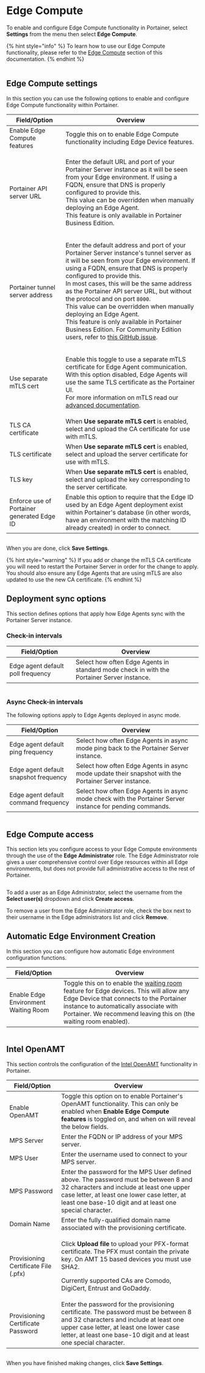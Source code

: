 # Edge Compute

To enable and configure Edge Compute functionality in Portainer, select **Settings** from the menu then select **Edge Compute**.&#x20;

{% hint style="info" %}
To learn how to use our Edge Compute functionality, please refer to the [Edge Compute](../../user/edge/) section of this documentation.
{% endhint %}

<figure><img src="../../.gitbook/assets/2.15-settings-edgecompute.gif" alt=""><figcaption></figcaption></figure>

## Edge Compute settings

In this section you can use the following options to enable and configure Edge Compute functionality within Portainer.

| Field/Option                               | Overview                                                                                                                                                                                                                                                                                                                                                                                                                                                                                                                                                                                                                       |
| ------------------------------------------ | ------------------------------------------------------------------------------------------------------------------------------------------------------------------------------------------------------------------------------------------------------------------------------------------------------------------------------------------------------------------------------------------------------------------------------------------------------------------------------------------------------------------------------------------------------------------------------------------------------------------------------ |
| Enable Edge Compute features               | Toggle this on to enable Edge Compute functionality including Edge Device features.                                                                                                                                                                                                                                                                                                                                                                                                                                                                                                                                            |
| Portainer API server URL                   | <p>Enter the default URL and port of your Portainer Server instance as it will be seen from your Edge environment. If using a FQDN, ensure that DNS is properly configured to provide this.<br>This value can be overridden when manually deploying an Edge Agent.<br>This feature is only available in Portainer Business Edition.</p>                                                                                                                                                                                                                                                                                        |
| Portainer tunnel server address            | <p>Enter the default address and port of your Portainer Server instance's tunnel server as it will be seen from your Edge environment. If using a FQDN, ensure that DNS is properly configured to provide this.<br>In most cases, this will be the same address as the Portainer API server URL, but without the protocol and on port <code>8000</code>.<br>This value can be overridden when manually deploying an Edge Agent.<br>This feature is only available in Portainer Business Edition. For Community Edition users, refer to <a href="https://github.com/portainer/portainer/issues/6251">this GitHub issue</a>.</p> |
| Use separate mTLS cert                     | <p>Enable this toggle to use a separate mTLS certificate for Edge Agent communication. With this option disabled, Edge Agents will use the same TLS certificate as the Portainer UI.<br>For more information on mTLS read our <a href="../../advanced/mtls.md">advanced documentation</a>.</p>                                                                                                                                                                                                                                                                                                                                 |
| TLS CA certificate                         | When **Use separate mTLS cert** is enabled, select and upload the CA certificate for use with mTLS.                                                                                                                                                                                                                                                                                                                                                                                                                                                                                                                            |
| TLS certificate                            | When **Use separate mTLS cert** is enabled, select and upload the server certificate for use with mTLS.                                                                                                                                                                                                                                                                                                                                                                                                                                                                                                                        |
| TLS key                                    | When **Use separate mTLS cert** is enabled, select and upload the key corresponding to the server certificate.                                                                                                                                                                                                                                                                                                                                                                                                                                                                                                                 |
| Enforce use of Portainer generated Edge ID | Enable this option to require that the Edge ID used by an Edge Agent deployment exist within Portainer's database (in other words, have an environment with the matching ID already created) in order to connect.                                                                                                                                                                                                                                                                                                                                                                                                              |

<figure><img src="../../.gitbook/assets/2.20-settings-edge-edgecompute.png" alt=""><figcaption></figcaption></figure>

When you are done, click **Save Settings**.

{% hint style="warning" %}
If you add or change the mTLS CA certificate you will need to restart the Portainer Server in order for the change to apply. You should also ensure any Edge Agents that are using mTLS are also updated to use the new CA certificate.
{% endhint %}

## Deployment sync options

This section defines options that apply how Edge Agents sync with the Portainer Server instance.

### Check-in intervals

| Field/Option                      | Overview                                                                                   |
| --------------------------------- | ------------------------------------------------------------------------------------------ |
| Edge agent default poll frequency | Select how often Edge Agents in standard mode check in with the Portainer Server instance. |

<figure><img src="../../.gitbook/assets/2.18-settings-edge-checkin.png" alt=""><figcaption></figcaption></figure>

### Async Check-in intervals

The following options apply to Edge Agents deployed in async mode.

| Field/Option                          | Overview                                                                                                  |
| ------------------------------------- | --------------------------------------------------------------------------------------------------------- |
| Edge agent default ping frequency     | Select how often Edge Agents in async mode ping back to the Portainer Server instance.                    |
| Edge agent default snapshot frequency | Select how often Edge Agents in async mode update their snapshot with the Portainer Server instance.      |
| Edge agent default command frequency  | Select how often Edge Agents in async mode check with the Portainer Server instance for pending commands. |

<figure><img src="../../.gitbook/assets/2.17-settings-edge-asynccheckin.png" alt=""><figcaption></figcaption></figure>

## Edge Compute access

This section lets you configure access to your Edge Compute environments through the use of the **Edge Administrator** role. The Edge Administrator role gives a user comprehensive control over Edge resources within all Edge environments, but does not provide full administrative access to the rest of Portainer.

<figure><img src="../../.gitbook/assets/2.20-settings-edge-access.png" alt=""><figcaption></figcaption></figure>

To add a user as an Edge Administrator, select the username from the **Select user(s)** dropdown and click **Create access**.&#x20;

To remove a user from the Edge Administrator role, check the box next to their username in the Edge administrators list and click **Remove**.

## Automatic Edge Environment Creation

In this section you can configure how automatic Edge environment configuration functions.

| Field/Option                         | Overview                                                                                                                                                                                                                                                                           |
| ------------------------------------ | ---------------------------------------------------------------------------------------------------------------------------------------------------------------------------------------------------------------------------------------------------------------------------------- |
| Enable Edge Environment Waiting Room | Toggle this on to enable the [waiting room](../../user/edge/waiting-room.md) feature for Edge devices. This will allow any Edge Device that connects to the Portainer instance to automatically associate with Portainer. We recommend leaving this on (the waiting room enabled). |

<figure><img src="../../.gitbook/assets/2.20-settings-edge-aeec.png" alt=""><figcaption></figcaption></figure>

## Intel OpenAMT

This section controls the configuration of the [Intel OpenAMT](../../user/home/openamt.md) functionality in Portainer.

| Field/Option                         | Overview                                                                                                                                                                                                                                          |
| ------------------------------------ | ------------------------------------------------------------------------------------------------------------------------------------------------------------------------------------------------------------------------------------------------- |
| Enable OpenAMT                       | Toggle this option on to enable Portainer's OpenAMT functionality. This can only be enabled when **Enable Edge Compute features** is toggled on, and when on will reveal the below fields.                                                        |
| MPS Server                           | Enter the FQDN or IP address of your MPS server.                                                                                                                                                                                                  |
| MPS User                             | Enter the username used to connect to your MPS server.                                                                                                                                                                                            |
| MPS Password                         | Enter the password for the MPS User defined above. The password must be between 8 and 32 characters and include at least one upper case letter, at least one lower case letter, at least one base-10 digit and at least one special character.    |
| Domain Name                          | Enter the fully-qualified domain name associated with the provisioning certificate.                                                                                                                                                               |
| Provisioning Certificate File (.pfx) | <p>Click <strong>Upload file</strong> to upload your PFX-format certificate. The PFX must contain the private key. On AMT 15 based devices you must use SHA2.</p><p></p><p>Currently supported CAs are Comodo, DigiCert, Entrust and GoDaddy.</p> |
| Provisioning Certificate Password    | Enter the password for the provisioning certificate. The password must be between 8 and 32 characters and include at least one upper case letter, at least one lower case letter, at least one base-10 digit and at least one special character.  |

<figure><img src="../../.gitbook/assets/2.15-settings-edgecompute-openamt.png" alt=""><figcaption></figcaption></figure>

When you have finished making changes, click **Save Settings**.
